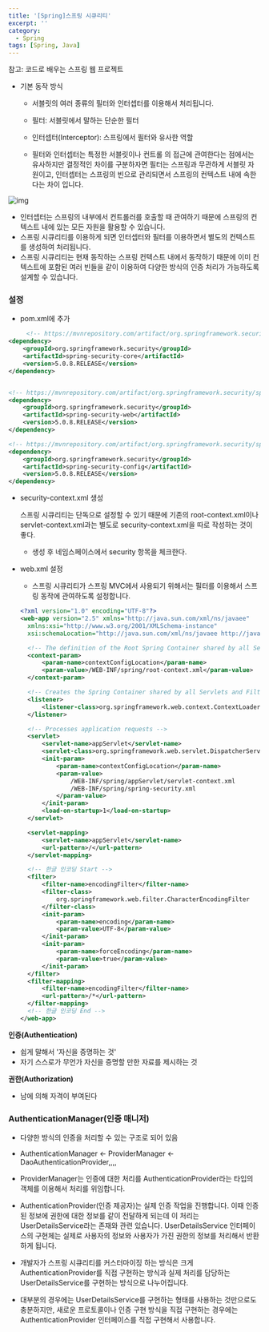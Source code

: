 ```yaml
---
title: '[Spring]스프링 시큐리티'
excerpt: ''
category:
  - Spring
tags: [Spring, Java]
---
```


참고: 코드로 배우는 스프링 웹 프로젝트

- 기본 동작 방식

  - 서블릿의 여러 종류의 필터와 인터셉터를 이용해서 처리됩니다.
  - 필터: 서블릿에서 말하는 단순한 필터
  - 인터셉터(Interceptor): 스프링에서 필터와 유사한 역할

  - 필터와 인터셉터는 특정한 서블릿이나 컨트롤 의 접근에 관여한다는 점에서는 유사하지만 결정적인 차이를 구분하자면 필터는 스프링과 무관하게 서블릿 자원이고, 인터셉터는 스프링의 빈으로 관리되면서 스프링의 컨텍스트 내에 속한다는 차이 입니다.

![img](https://t1.daumcdn.net/cfile/tistory/9983FB455BB4E5D30C)

- 인터셉터는 스프링의 내부에서 컨트롤러를 호출할 때 관여하기 때문에 스프링의 컨텍스트 내에 있는 모든 자원을 활용할 수 있습니다.
- 스프링 시큐리티를 이용하게 되면 인터셉터와 필터를 이용하면서 별도의 컨텍스트를 생성하여 처리됩니다.
- 스프링 시큐리티는 현재 동작하는 스프링 컨텍스트 내에서 동작하기 때문에 이미 컨텍스트에 포함된 여러 빈들을 같이 이용하여 다양한 방식의 인증 처리가 가능하도록 설계할 수 있습니다.

### 설정

- pom.xml에 추가

```xml
     <!-- https://mvnrepository.com/artifact/org.springframework.security/spring-security-core -->
<dependency>
    <groupId>org.springframework.security</groupId>
    <artifactId>spring-security-core</artifactId>
    <version>5.0.8.RELEASE</version>
</dependency>


<!-- https://mvnrepository.com/artifact/org.springframework.security/spring-security-web -->
<dependency>
    <groupId>org.springframework.security</groupId>
    <artifactId>spring-security-web</artifactId>
    <version>5.0.8.RELEASE</version>
</dependency>

<!-- https://mvnrepository.com/artifact/org.springframework.security/spring-security-config -->
<dependency>
    <groupId>org.springframework.security</groupId>
    <artifactId>spring-security-config</artifactId>
    <version>5.0.8.RELEASE</version>
</dependency>
```

- security-context.xml 생성

  스프링 시큐리티는 단독으로 설정할 수 있기 때문에 기존의 root-context.xml이나 servlet-context.xml과는 별도로 security-context.xml을 따로 작성하는 것이 좋다.

  - 생성 후 네임스페이스에서 security 항목을 체크한다.

- web.xml 설정

  - 스프링 시큐리티가 스프링 MVC에서 사용되기 위해서는 필터를 이용해서 스프링 동작에 관여하도록 설정합니다.

  ```xml
  <?xml version="1.0" encoding="UTF-8"?>
  <web-app version="2.5" xmlns="http://java.sun.com/xml/ns/javaee"
  	xmlns:xsi="http://www.w3.org/2001/XMLSchema-instance"
  	xsi:schemaLocation="http://java.sun.com/xml/ns/javaee http://java.sun.com/xml/ns/javaee/web-app_2_5.xsd">

  	<!-- The definition of the Root Spring Container shared by all Servlets and Filters -->
  	<context-param>
  		<param-name>contextConfigLocation</param-name>
  		<param-value>/WEB-INF/spring/root-context.xml</param-value>
  	</context-param>

  	<!-- Creates the Spring Container shared by all Servlets and Filters -->
  	<listener>
  		<listener-class>org.springframework.web.context.ContextLoaderListener</listener-class>
  	</listener>

  	<!-- Processes application requests -->
  	<servlet>
  		<servlet-name>appServlet</servlet-name>
  		<servlet-class>org.springframework.web.servlet.DispatcherServlet</servlet-class>
  		<init-param>
  			<param-name>contextConfigLocation</param-name>
  			<param-value>
  				/WEB-INF/spring/appServlet/servlet-context.xml
  				/WEB-INF/spring/spring-security.xml
  			</param-value>
  		</init-param>
  		<load-on-startup>1</load-on-startup>
  	</servlet>

  	<servlet-mapping>
  		<servlet-name>appServlet</servlet-name>
  		<url-pattern>/</url-pattern>
  	</servlet-mapping>

  	<!-- 한글 인코딩 Start -->
  	<filter>
  		<filter-name>encodingFilter</filter-name>
  		<filter-class>
  			org.springframework.web.filter.CharacterEncodingFilter
  		</filter-class>
  		<init-param>
  			<param-name>encoding</param-name>
  			<param-value>UTF-8</param-value>
  		</init-param>
  		<init-param>
  			<param-name>forceEncoding</param-name>
  			<param-value>true</param-value>
  		</init-param>
  	</filter>
  	<filter-mapping>
  		<filter-name>encodingFilter</filter-name>
  		<url-pattern>/*</url-pattern>
  	</filter-mapping>
  	<!-- 한글 인코딩 End -->
  </web-app>
  ```

**인증(Authentication)**

- 쉽게 말해서 '자신을 증명하는 것'
- 자기 스스로가 무언가 자신을 증명할 만한 자료를 제시하는 것

**권한(Authorization)**

- 남에 의해 자격이 부여된다

### AuthenticationManager(인증 매니저)

- 다양한 방식의 인증을 처리할 수 있는 구조로 되어 있음
- AuthenticationManager <- ProviderManager <- DaoAuthenticationProvider,,,,
- ProviderManager는 인증에 대한 처리를 AuthenticationProvider라는 타입의 객체를 이용해서 처리를 위임합니다.

- AuthenticationProvider(인증 제공자)는 실제 인증 작업을 진행합니다. 이때 인증된 정보에 권한에 대한 정보를 같이 전달하게 되는데 이 처리는 UserDetailsService라는 존재와 관련 있습니다. UserDetailsService 인터페이스의 구현체는 실제로 사용자의 정보와 사용자가 가진 권한의 정보를 처리해서 반환하게 됩니다.

- 개발자가 스프링 시큐리티를 커스터마이징 하는 방식은 크게 AuthenticationProvider를 직접 구현하는 방식과 실제 처리를 담당하는 UserDetailsService를 구현하는 방식으로 나누어집니다.
- 대부분의 경우에는 UserDetailsService를 구현하는 형태를 사용하는 것만으로도 충분하지만, 새로운 프로토콜이나 인증 구현 방식을 직접 구현하는 경우에는 AuthenticationProvider 인터페이스를 직접 구현해서 사용합니다.

